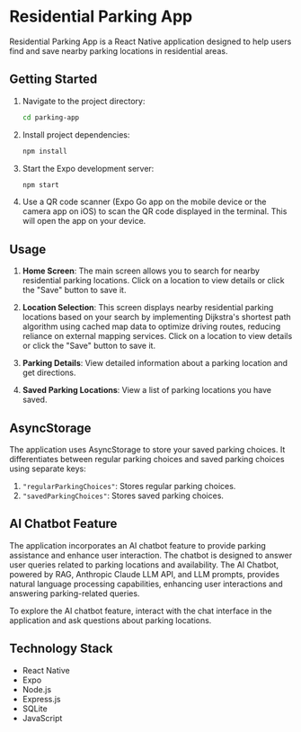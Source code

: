 # Residential Parking App

Residential Parking App is a React Native application designed to help users find and save nearby parking locations in residential areas.

## Getting Started

1. Navigate to the project directory:

   ```bash
   cd parking-app
   ```

2. Install project dependencies:

   ```bash
   npm install
   ```

3. Start the Expo development server:

   ```bash
   npm start
   ```

4. Use a QR code scanner (Expo Go app on the mobile device or the camera app on iOS) to scan the QR code displayed in the terminal. This will open the app on your device.

## Usage

1. **Home Screen**: The main screen allows you to search for nearby residential parking locations. Click on a location to view details or click the "Save" button to save it.

2. **Location Selection**: This screen displays nearby residential parking locations based on your search by implementing Dijkstra's shortest path algorithm using cached map data to optimize driving routes, reducing reliance on external mapping services. Click on a location to view details or click the "Save" button to save it.

3. **Parking Details**: View detailed information about a parking location and get directions.

4. **Saved Parking Locations**: View a list of parking locations you have saved.

## AsyncStorage

The application uses AsyncStorage to store your saved parking choices. It differentiates between regular parking choices and saved parking choices using separate keys:

1. `"regularParkingChoices"`: Stores regular parking choices.
2. `"savedParkingChoices"`: Stores saved parking choices.

## AI Chatbot Feature

The application incorporates an AI chatbot feature to provide parking assistance and enhance user interaction. The chatbot is designed to answer user queries related to parking locations and availability.  The AI Chatbot, powered by RAG, Anthropic Claude LLM API, and LLM prompts, provides natural language processing capabilities, enhancing user interactions and answering parking-related queries.

To explore the AI chatbot feature, interact with the chat interface in the application and ask questions about parking locations.

## Technology Stack

- React Native
- Expo
- Node.js
- Express.js
- SQLite
- JavaScript
